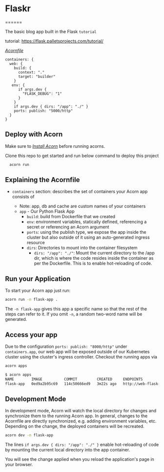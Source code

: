 # Flaskr
======

The basic blog app built in the Flask `tutorial`

tutorial: https://flask.palletsprojects.com/tutorial/


[_Acornfile_](.Acornfile)
```
containers: {
  web: {
    build: {
      context: "."
      target: "builder"
    }
   env: {
      if args.dev { 
        "FLASK_DEBUG": "1"
      }
    }
    if args.dev { dirs: "/app": "./" }
    ports: publish: "5000/http"
  }
}
```

## Deploy with Acorn

Make sure to [_Install Acorn_](https://docs.acorn.io/installation/installing) before running acorns. 

Clone this repo to get started and run below command to deploy this project

```bash
  acorn run
```

## Explaining the Acornfile


* `containers` section: describes the set of containers your Acorn app consists of

  * Note: app, db and cache are custom names of your containers
  * `app` - Our Python Flask App
    * `build`: build from Dockerfile that we created
    * `env`: environment variables, statically defined, referencing a secret or referencing an Acorn argument
    * `ports`: using the publish type, we expose the app inside the cluster but also outside of it using an auto-generated ingress resource
    * `dirs`: Directories to mount into the container filesystem
      * `dirs: "/app": "./"`: Mount the current directory to the /app dir, which is where the code resides inside the container as per the Dockerfile. This is to enable hot-reloading of code.


## Run your Application

To start your Acorn app just run:

```bash
acorn run -n flask-app . 
```
The `-n flask-app` gives this app a specific name so that the rest of the steps can refer to it. If you omit `-n`, a random two-word name will be generated.

## Access your app

Due to the configuration `ports: publish: "8000/http"` under `containers.app`, our web app will be exposed outside of our Kubernetes cluster using the cluster's ingress controller. Checkout the running apps via

```bash
acorn apps
```

```bash
$ acorn apps
NAME        IMAGE          COMMIT         CREATED     ENDPOINTS                                          MESSAGE
flask-app   0ed9a2b95c69   114c50666ed9   3m22s ago   http://web-flask-app-98d916c5.local.oss-acorn.io   OK

```

## Development Mode

In development mode, Acorn will watch the local directory for changes and synchronize them to the running Acorn app. In general, changes to the Acornfile are directly synchronized, e.g. adding environment variables, etc. Depending on the change, the deployed containers will be recreated.

```bash
acorn dev -n flask-app
```

The lines `if args.dev { dirs: "/app": "./" }` enable hot-reloading of code by mounting the current local directory into the app container.

You will see the change applied when you reload the application's page in your browser.




